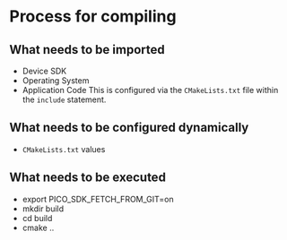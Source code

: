 # Process for compiling

## What needs to be imported
- Device SDK
- Operating System
- Application Code
This is configured via the `CMakeLists.txt` file within the `include` statement.

## What needs to be configured dynamically
- `CMakeLists.txt` values

## What needs to be executed
- export PICO_SDK_FETCH_FROM_GIT=on
- mkdir build
- cd build
- cmake ..